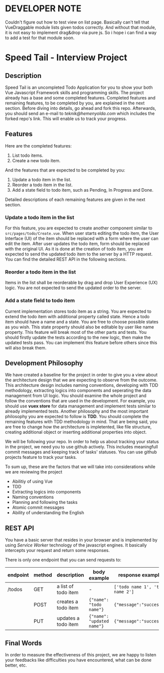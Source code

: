 # DEVELOPER NOTE

Couldn't figure out how to test view on list page. Basically can't tell that VueDraggable module lists given todos correctly. And without that module, it is not easy to implement drag&drop via pure js. So i hope i can find a way to add a test for that module soon.

# Speed Tail - Interview Project

## Description

Speed Tail is an uncompleted Todo Application for you to show your both Vue Javascript Framework skills and programming skills. The project already has a base and some completed features.
Completed features and remaining features, to be completed by you, are explained in the next section. Before diving into details, go ahead and fork this repo. Afterwards, you should
send an e-mail to _teknik@hemenyolda.com_ which includes the forked repo's link. This will enable us to track your progress.

## Features

Here are the completed features:

1. List todo items.
2. Create a new todo item.

And the features that are expected to be completed by you:

1. Update a todo item in the list.
2. Reorder a todo item in the list.
3. Add a state field to todo item, such as Pending, In Progress and Done.

Detailed descriptions of each remaining features are given in the next section.

### Update a todo item in the list

For this feature, you are expected to create another component similar to `src/pages/todo/Create.vue`. When user starts editing the todo item, the User Interface (UI) of the item should be
replaced with a form where the user can edit the item. After user updates the todo item, form should be replaced with the original UI. As it is done at the creation of todo item, you are expected to
send the updated todo item to the server by a HTTP request. You can find the detailed REST API in the following sections.

### Reorder a todo item in the list

Items in the list shall be reorderable by drag and drop User Experience (UX) logic. You are not expected to send the updated order to the server.

### Add a state field to todo item

Current implementation stores todo item as a string. You are expected to extend the todo item with additional property called state. Hence a todo item should have a name and a state. You are free to
choose possible states as you wish. This state property should also be editable by user like name property. This feature will break most of the other parts and tests. You should firstly
update the tests according to the new logic, then make the updated tests pass. You can implement this feature before others since this will also break them.

## Development Philosophy

We have created a baseline for the project in order to give you a view about the architecture design that we are expecting to observe from the outcome. This architecture design includes
naming conventions, developing with TDD methodology, extracting logics into components and seperating the data management from UI logic. You should examine the whole project and follow
the conventions that are used in the development. For example, you should use **vuex store** for data management and implement tests similar to already implemented tests.
Another philosophy and the most important philosophy you are expected to follow is **TDD**. You should complete the remaining features with TDD methodology in mind. That are being said, you are free to change how
the architecture is impletented, like file structure, creating additional object or inserting additional properties into object.

We will be following your repo. In order to help us about tracking your status in the project, we need you to use github actively. This includes meaningfull commit messages and keeping track of
tasks' statuses. You can use github projects feature to track your tasks.

To sum up, these are the factors that we will take into considerations while we are reviewing the project

- Abilitiy of using Vue
- TDD
- Extracting logics into components
- Naming conventions
- Planning and following the tasks
- Atomic commit messages
- Ability of understanding the English

## REST API

You have a basic server that resides in your browser and is implemented by using _Service Worker_ technology of the javascript engines. It basically intercepts your request and return some responses.

There is only one endpoint that you can send requests to:

| endpoint | method | description         | body example               | response example                 |
| -------- | ------ | ------------------- | -------------------------- | -------------------------------- |
| /todos   | GET    | a list of todo item | -                          | `['todo name 1', 'todo name 2']` |
|          | POST   | creates a todo item | `{"name": "todo name"}`    | `{"message":"success"}`          |
|          | PUT    | updates a todo item | `{"name": "updated name"}` | `{"message":"success"}`          |

## Final Words

In order to measure the effectiveness of this project, we are happy to listen your feedbacks like difficulties you have encountered, what can be done better, etc.
